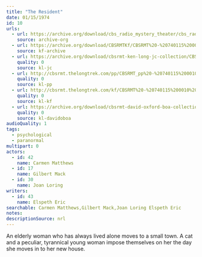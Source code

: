 ```yaml
---
title: "The Resident"
date: 01/15/1974
id: 10
urls: 
  - url: https://archive.org/download/cbs_radio_mystery_theater/cbs_radio_mystery_theater-0001-0050.zip/cbs_radio_mystery_theater-0001-0050%2Fcbsrmt_0010_the_resident.mp3
    source: archive-org
  - url: https://archive.org/download/CBSRMTKf/CBSRMT%20-%20740115%200010%20The%20Resident_kf.mp3
    source: kf-archive
  - url: https://archive.org/download/cbsrmt-ken-long-jc-collection/CBSRMT - 740115 0010 Resident vbr fb2_jc.mp3
    quality: 0
    source: kl-jc
  - url: http://cbsrmt.thelongtrek.com/pp/CBSRMT_pp%20-%20740115%200010%20The%20Resident.mp3
    quality: 0
    source: kl-pp
  - url: http://cbsrmt.thelongtrek.com/kf/CBSRMT%20-%20740115%200010%20The%20Resident_kf.mp3
    quality: 0
    source: kl-kf
  - url: https://archive.org/download/cbsrmt-david-oxford-boa-collection/CBSRMT-740115-0010-The-Resident-(64-44)_kf-{BoA}.mp3
    quality: 0
    source: kl-davidoboa
audioQuality: 1
tags: 
  - psychological
  - paranormal
multipart: 0
actors:  
  - id: 42
    name: Carmen Matthews  
  - id: 17
    name: Gilbert Mack  
  - id: 30
    name: Joan Loring
writers:  
  - id: 43
    name: Elspeth Eric
searchable: Carmen Matthews,Gilbert Mack,Joan Loring Elspeth Eric
notes: 
descriptionSource: nrl
---
```

An elderly woman who has always lived alone moves to a small town. A cat and a peculiar, tyrannical young woman impose themselves on her the day she moves in to her new house.